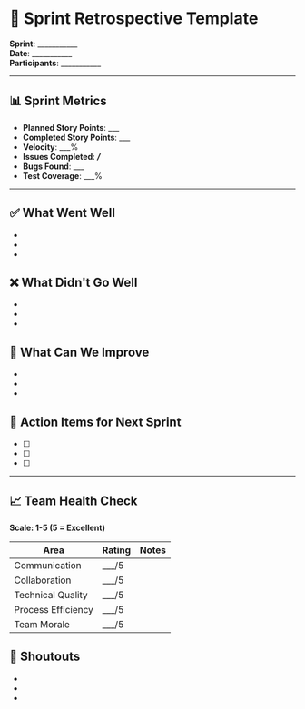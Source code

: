 # 🔄 Sprint Retrospective Template

**Sprint**: ___________  
**Date**: ___________  
**Participants**: ___________

---

## 📊 Sprint Metrics
- **Planned Story Points**: ___
- **Completed Story Points**: ___
- **Velocity**: ___%
- **Issues Completed**: ___/___
- **Bugs Found**: ___
- **Test Coverage**: ___%

---

## ✅ What Went Well
- 
- 
- 

## ❌ What Didn't Go Well
- 
- 
- 

## 🔧 What Can We Improve
- 
- 
- 

## 🎯 Action Items for Next Sprint
- [ ] 
- [ ] 
- [ ] 

---

## 📈 Team Health Check
**Scale: 1-5 (5 = Excellent)**

| Area | Rating | Notes |
|------|--------|-------|
| Communication | ___/5 | |
| Collaboration | ___/5 | |
| Technical Quality | ___/5 | |
| Process Efficiency | ___/5 | |
| Team Morale | ___/5 | |

## 🎉 Shoutouts
- 
- 
- 